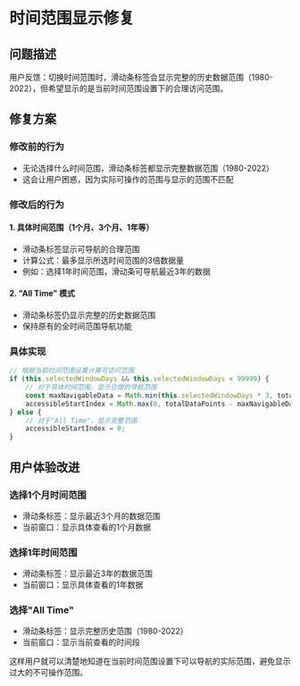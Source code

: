 # 时间范围显示修复

## 问题描述
用户反馈：切换时间范围时，滑动条标签会显示完整的历史数据范围（1980-2022），但希望显示的是当前时间范围设置下的合理访问范围。

## 修复方案

### 修改前的行为
- 无论选择什么时间范围，滑动条标签都显示完整数据范围（1980-2022）
- 这会让用户困惑，因为实际可操作的范围与显示的范围不匹配

### 修改后的行为

#### 1. 具体时间范围（1个月、3个月、1年等）
- 滑动条标签显示可导航的合理范围
- 计算公式：最多显示所选时间范围的3倍数据量
- 例如：选择1年时间范围，滑动条可导航最近3年的数据

#### 2. "All Time" 模式
- 滑动条标签仍显示完整的历史数据范围
- 保持原有的全时间范围导航功能

### 具体实现

```javascript
// 根据当前时间范围设置计算可访问范围
if (this.selectedWindowDays && this.selectedWindowDays < 99999) {
    // 对于具体时间范围，显示合理的导航范围
    const maxNavigableData = Math.min(this.selectedWindowDays * 3, totalDataPoints);
    accessibleStartIndex = Math.max(0, totalDataPoints - maxNavigableData);
} else {
    // 对于"All Time"，显示完整范围
    accessibleStartIndex = 0;
}
```

## 用户体验改进

### 选择1个月时间范围
- 滑动条标签：显示最近3个月的数据范围
- 当前窗口：显示具体查看的1个月数据

### 选择1年时间范围  
- 滑动条标签：显示最近3年的数据范围
- 当前窗口：显示具体查看的1年数据

### 选择"All Time"
- 滑动条标签：显示完整历史范围（1980-2022）
- 当前窗口：显示当前查看的时间段

这样用户就可以清楚地知道在当前时间范围设置下可以导航的实际范围，避免显示过大的不可操作范围。